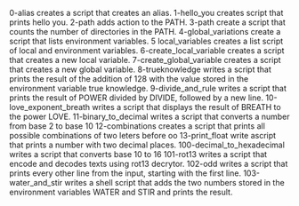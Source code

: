 0-alias creates a script that creates an alias.
1-hello_you creates script that prints hello you.
2-path adds action to the PATH.
3-path create a script that counts the number of directories in the PATH.
4-global_variations create a script that lists environment variables.
5 local_variables creates a list script of local and environment variables.
6-create_local_variable creates a script that creates a new local variable.
7-create_global_variable creates a script that creates a new global variable.
8-trueknowledge writes a script that prints the result of the addition of 128 with the value stored in the environment variable true knowledge.
9-divide_and_rule writes a script that prints the result of POWER divided by DIVIDE, followed by a new line.
10-love_exponent_breath writes a script that displays the result of BREATH to the power LOVE.
11-binary_to_decimal writes a script that converts a number from base 2 to base 10
12-combinations creates a script that prints all possible combinations of two leters before oo
13-print_float write ascript that prints a number with two decimal places.
100-decimal_to_hexadecimal writes a script that converts base 10 to 16
101-rot13 writes a script that encode and decodes texts using rot13 decrytor.
102-odd writes a script that prints every other line from the input, starting with the first line.
103-water_and_stir writes a shell script that adds the two numbers stored in the environment variables WATER and STIR and prints the result.